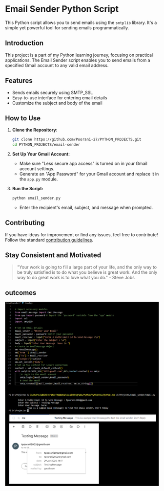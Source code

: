 # Email Sender Python Script

This Python script allows you to send emails using the `smtplib` library. It's a simple yet powerful tool for sending emails programmatically.

## Introduction

This project is a part of my Python learning journey, focusing on practical applications. The Email Sender script enables you to send emails from a specified Gmail account to any valid email address.

## Features

- Sends emails securely using SMTP_SSL
- Easy-to-use interface for entering email details
- Customize the subject and body of the email

## How to Use

1. **Clone the Repository:**
    ```bash
   git clone https://github.com/Poorani-27/PYTHON_PROJECTS.git
   cd PYTHON_PROJECTS/email-sender
    ```

2. **Set Up Your Gmail Account:**
    - Make sure "Less secure app access" is turned on in your Gmail account settings.
    - Generate an "App Password" for your Gmail account and replace it in the `app.py` module.

3. **Run the Script:**
    ```bash
    python email_sender.py
    ```
    - Enter the recipient's email, subject, and message when prompted.

## Contributing

If you have ideas for improvement or find any issues, feel free to contribute! Follow the standard [contribution guidelines](CONTRIBUTING.md).

## Stay Consistent and Motivated

> "Your work is going to fill a large part of your life, and the only way to be truly satisfied is to do what you believe is great work. And the only way to do great work is to love what you do." - Steve Jobs

## outcomes 

![img](Untitled.png)
